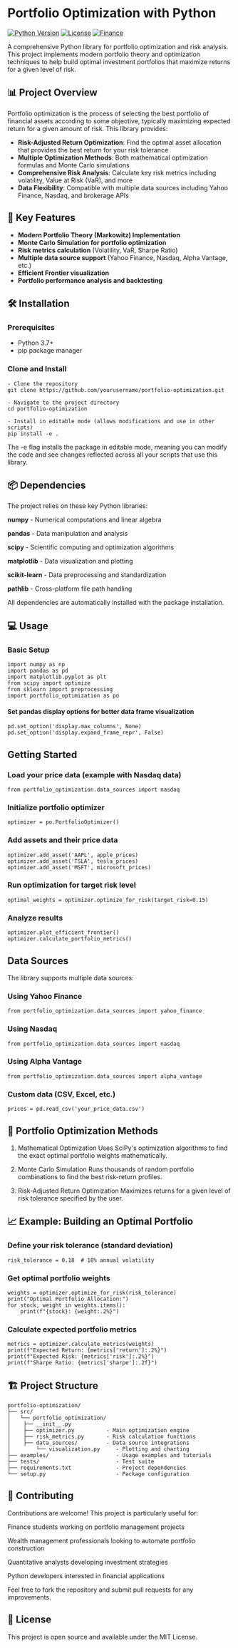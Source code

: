 # Portfolio Optimization with Python

[![Python Version](https://img.shields.io/badge/python-3.7%2B-blue)](https://www.python.org/)
[![License](https://img.shields.io/badge/license-MIT-green)](LICENSE)
[![Finance](https://img.shields.io/badge/domain-Quantitative%20Finance-orange)](https://)

A comprehensive Python library for portfolio optimization and risk analysis. This project implements modern portfolio theory and optimization techniques to help build optimal investment portfolios that maximize returns for a given level of risk.

## 📊 Project Overview

Portfolio optimization is the process of selecting the best portfolio of financial assets according to some objective, typically maximizing expected return for a given amount of risk. This library provides:

- **Risk-Adjusted Return Optimization**: Find the optimal asset allocation that provides the best return for your risk tolerance
- **Multiple Optimization Methods**: Both mathematical optimization formulas and Monte Carlo simulations
- **Comprehensive Risk Analysis**: Calculate key risk metrics including volatility, Value at Risk (VaR), and more
- **Data Flexibility**: Compatible with multiple data sources including Yahoo Finance, Nasdaq, and brokerage APIs

## 🚀 Key Features

- **Modern Portfolio Theory (Markowitz) Implementation**
- **Monte Carlo Simulation for portfolio optimization**
- **Risk metrics calculation** (Volatility, VaR, Sharpe Ratio)
- **Multiple data source support** (Yahoo Finance, Nasdaq, Alpha Vantage, etc.)
- **Efficient Frontier visualization**
- **Portfolio performance analysis and backtesting**

## 🛠 Installation

### Prerequisites

- Python 3.7+
- pip package manager

### Clone and Install
    - Clone the repository
    git clone https://github.com/yourusername/portfolio-optimization.git

    - Navigate to the project directory
    cd portfolio-optimization
    
    - Install in editable mode (allows modifications and use in other scripts)
    pip install -e .

The -e flag installs the package in editable mode, meaning you can modify the code and see changes reflected across all your scripts that use this library.


## 📦 Dependencies

The project relies on these key Python libraries:

**numpy** - Numerical computations and linear algebra

**pandas** - Data manipulation and analysis

**scipy** - Scientific computing and optimization algorithms

**matplotlib** - Data visualization and plotting

**scikit-learn** - Data preprocessing and standardization

**pathlib** - Cross-platform file path handling

All dependencies are automatically installed with the package installation.

## 💻 Usage

### Basic Setup
```
import numpy as np
import pandas as pd
import matplotlib.pyplot as plt
from scipy import optimize
from sklearn import preprocessing
import portfolio_optimization as po
```

#### Set pandas display options for better data frame visualization
```
pd.set_option('display.max_columns', None)
pd.set_option('display.expand_frame_repr', False)
```
## Getting Started

### Load your price data (example with Nasdaq data)
```
from portfolio_optimization.data_sources import nasdaq
```
### Initialize portfolio optimizer
```
optimizer = po.PortfolioOptimizer()
```
### Add assets and their price data
```
optimizer.add_asset('AAPL', apple_prices)
optimizer.add_asset('TSLA', tesla_prices)
optimizer.add_asset('MSFT', microsoft_prices)
```
### Run optimization for target risk level
```
optimal_weights = optimizer.optimize_for_risk(target_risk=0.15)
```
### Analyze results
```
optimizer.plot_efficient_frontier()
optimizer.calculate_portfolio_metrics()
```
## Data Sources

The library supports multiple data sources:

### Using Yahoo Finance
```
from portfolio_optimization.data_sources import yahoo_finance
```
### Using Nasdaq
```
from portfolio_optimization.data_sources import nasdaq
```
### Using Alpha Vantage
```
from portfolio_optimization.data_sources import alpha_vantage
```
### Custom data (CSV, Excel, etc.)
```
prices = pd.read_csv('your_price_data.csv')
```

## 🎯 Portfolio Optimization Methods

1. Mathematical Optimization
Uses SciPy's optimization algorithms to find the exact optimal portfolio weights mathematically.

2. Monte Carlo Simulation
Runs thousands of random portfolio combinations to find the best risk-return profiles.

3. Risk-Adjusted Return Optimization
Maximizes returns for a given level of risk tolerance specified by the user.

## 📈 Example: Building an Optimal Portfolio

### Define your risk tolerance (standard deviation)
```
risk_tolerance = 0.18  # 18% annual volatility
```
### Get optimal portfolio weights
```
weights = optimizer.optimize_for_risk(risk_tolerance)
print("Optimal Portfolio Allocation:")
for stock, weight in weights.items():
    print(f"{stock}: {weight:.2%}")
```
### Calculate expected portfolio metrics
```
metrics = optimizer.calculate_metrics(weights)
print(f"Expected Return: {metrics['return']:.2%}")
print(f"Expected Risk: {metrics['risk']:.2%}")
print(f"Sharpe Ratio: {metrics['sharpe']:.2f}")
```
## 🏗 Project Structure
```
portfolio-optimization/
├── src/
│   └── portfolio_optimization/
│    ├── __init__.py
│    ├── optimizer.py          - Main optimization engine
│    ├── risk_metrics.py       - Risk calculation functions
│    ├── data_sources/         - Data source integrations
│        └── visualization.py     - Plotting and charting
├── examples/                     - Usage examples and tutorials
├── tests/                        - Test suite
├── requirements.txt              - Project dependencies
└── setup.py                      - Package configuration
```

## 🤝 Contributing

Contributions are welcome! This project is particularly useful for:

Finance students working on portfolio management projects

Wealth management professionals looking to automate portfolio construction

Quantitative analysts developing investment strategies

Python developers interested in financial applications

Feel free to fork the repository and submit pull requests for any improvements.

## 📝 License


This project is open source and available under the MIT License.



